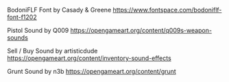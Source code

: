 BodoniFLF Font
by Casady & Greene
https://www.fontspace.com/bodoniflf-font-f1202

Pistol Sound
by Q009
https://opengameart.org/content/q009s-weapon-sounds

Sell / Buy Sound
by artisticdude
https://opengameart.org/content/inventory-sound-effects

Grunt Sound
by n3b
https://opengameart.org/content/grunt
